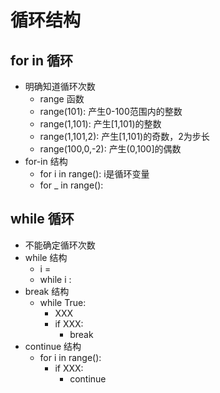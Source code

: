 # 循环结构

## for in 循环

- 明确知道循环次数
  - range 函数
  - range(101): 产生0-100范围内的整数
  - range(1,101): 产生[1,101)的整数
  - range(1,101,2): 产生[1,101)的奇数，2为步长
  - range(100,0,-2): 产生(0,100]的偶数
- for-in 结构
  - for i in range(): i是循环变量
  - for _ in range():
## while 循环
- 不能确定循环次数
- while 结构
  - i =
  - while i :
- break 结构
  - while True:
    - XXX
    - if XXX:
      - break
- continue 结构
  - for i in range():
    - if XXX:
      - continue
